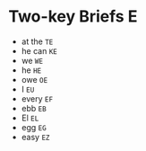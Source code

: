 # Two-key Briefs E

* at the `TE`
* he can `KE`
* we `WE`
* he `HE`
* owe `OE`
* I `EU`
* every `EF`
* ebb `EB`
* El `EL`
* egg `EG`
* easy `EZ`
